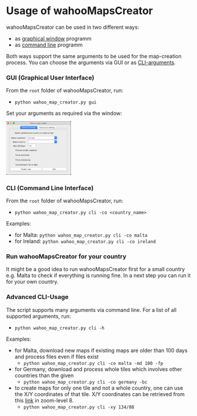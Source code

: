 # Usage of wahooMapsCreator
wahooMapsCreator can be used in two different ways:
- as [graphical window](#gui-graphical-user-interface) programm
- as [command line](#cli-command-line-interface) programm

Both ways support the same arguments to be used for the map-creation process. You can choose the arguments via GUI or as [CLI-arguments](#advanced-cli-usage).

### GUI (Graphical User Interface)

From the `root` folder of wahooMapsCreator, run:
  - `python wahoo_map_creator.py gui`

Set your arguments as required via the window:

<img src="https://github.com/treee111/wahooMapsCreator/blob/develop/docs/gui.png" alt="wahooMapsCreator GUI" width=35%>

### CLI (Command Line Interface)

From the `root` folder of wahooMapsCreator, run:
- `python wahoo_map_creator.py cli -co <country_name>`

Examples:
- for Malta: `python wahoo_map_creator.py cli -co malta`
- for Ireland: `python wahoo_map_creator.py cli -co ireland`

### Run wahooMapsCreator for your country
It might be a good idea to run wahooMapsCreator first for a small country e.g. Malta to check if everything is running fine.
In a next step you can run it for your own country.

### Advanced CLI-Usage
The script supports many arguments via command line.
For a list of all supported arguments, run:
- `python wahoo_map_creator.py cli -h`

Examples:
- for Malta, download new maps if existing maps are older than 100 days and process files even if files exist
  - `python wahoo_map_creator.py cli -co malta -md 100 -fp`
- for Germany, download and process whole tiles which involves other countries than the given
  - `python wahoo_map_creator.py cli -co germany -bc`
- to create maps for only one tile and not a whole country, one can use the X/Y coordinates of that tile. X/Y coordinates can be retrieved from this [link]([#advanced-cli-usage](http://tools.geofabrik.de/map/#8/50.3079/8.8026&type=Geofabrik_Standard&grid=1)) in zoom-level 8.
  - `python wahoo_map_creator.py cli -xy 134/88`